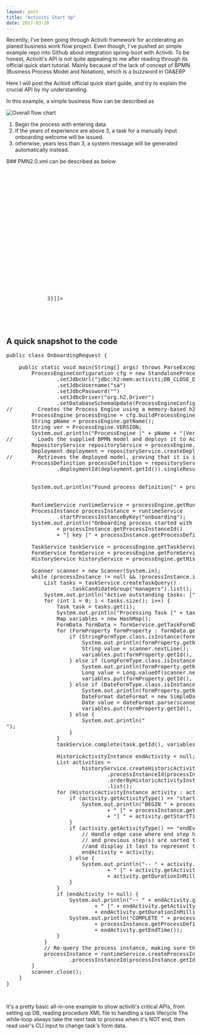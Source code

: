 ```yaml
---
layout: post
title: "Activiti Start Up"
date: 2017-03-20
---
```

Recently, I've been going through Activiti framework for accelerating an planed business work flow project.
Even though, I've pushed an simple example repo into Github about integration spring-boot with Activiti.
To be honest, Activiti's API is not quite appealing to me after reading through its official quick start tutorial.
Mainly because of the lack of concept of BPMN (Business Process Model and Notation), which is a buzzword in OA&ERP

Here I will post the Acitivit official quick start guide, and try to explain the crucial API by my understanding.

In this example, a simple business flow can be described as 

![Overall flow chart](https://www.activiti.org/sites/default/files/Picture1_0.png)

1. Begin the process with entering data
2. If the years of experience are above 3, a task for a manually input onboarding welcome will be issued.
3. otherwise, years less than 3, a system message will be generated automatically instead.

B## PMN2.0.xml can be described as below

<pre class="prettyprint lang-html">
    <process id="onboarding" name="Onboarding" isExecutable="true">
        <startEvent id="startOnboarding" name="Start" activiti:initiator="initiator"></startEvent>
        <userTask id="enterOnboardingData" name="Enter Data" activiti:assignee="${initiator}" activiti:candidateGroups="managers">
            <extensionElements>
                <activiti:formProperty id="fullName" name="Full Name" type="string"></activiti:formProperty>
                <activiti:formProperty id="yearsOfExperience" name="Years of Experience" type="long" required="true"></activiti:formProperty>
            </extensionElements>
        </userTask>
        <sequenceFlow id="sid-1337EA98-7364-4198-B5D9-30F5341D6918" sourceRef="startOnboarding" targetRef="enterOnboardingData"></sequenceFlow>
        <exclusiveGateway id="decision" name="Years of Experience" default="automatedIntroPath"></exclusiveGateway>
        <sequenceFlow id="sid-42BE5661-C3D5-4DE6-96F5-73D34822727A" sourceRef="enterOnboardingData" targetRef="decision"></sequenceFlow>
        <userTask id="personalizedIntro" name="Personalized Introduction and Data Entry" activiti:assignee="${initiator}" activiti:candidateGroups="managers">
            <extensionElements>
                <activiti:formProperty id="personalWelcomeTime" name="Personal Welcome Time" type="date" datePattern="MM-dd-yyyy hh:mm"></activiti:formProperty>
            </extensionElements>
        </userTask>
        <endEvent id="endOnboarding" name="End"></endEvent>
        <sequenceFlow id="sid-37A73ACA-2E23-400B-96F3-71F77738DAFA" sourceRef="automatedIntro" targetRef="endOnboarding"></sequenceFlow>
        <serviceTask id="automatedIntro" name="Generic and Automated Data Entry" activiti:class="com.example.AutomatedDataDelegate"></serviceTask>
        <sequenceFlow id="automatedIntroPath" sourceRef="decision" targetRef="automatedIntro"></sequenceFlow>
        <sequenceFlow id="personalizedIntroPath" name="&gt;3" sourceRef="decision" targetRef="personalizedIntro">
            <conditionExpression xsi:type="tFormalExpression"><![CDATA[${yearsOfExperience > 3}]]></conditionExpression>
        </sequenceFlow>
        <sequenceFlow id="sid-BA6F061B-47B6-428B-8CE6-739244B14BD6" sourceRef="personalizedIntro" targetRef="endOnboarding"></sequenceFlow>
    </process>

</pre>


## A quick snapshot to the code

<pre class="prettyprint lang-java">
public class OnboardingRequest {

    public static void main(String[] args) throws ParseException {
        ProcessEngineConfiguration cfg = new StandaloneProcessEngineConfiguration()
                .setJdbcUrl("jdbc:h2:mem:activiti;DB_CLOSE_DELAY=1000")
                .setJdbcUsername("sa")
                .setJdbcPassword("")
                .setJdbcDriver("org.h2.Driver")
                .setDatabaseSchemaUpdate(ProcessEngineConfiguration.DB_SCHEMA_UPDATE_TRUE);
//        Creates the Process Engine using a memory-based h2 embedded database.
        ProcessEngine processEngine = cfg.buildProcessEngine();
        String pName = processEngine.getName();
        String ver = ProcessEngine.VERSION;
        System.out.println("ProcessEngine |" + pName + "|Version|" + ver + "|");
//        Loads the supplied BPMN model and deploys it to Activiti Process Engine.
        RepositoryService repositoryService = processEngine.getRepositoryService();
        Deployment deployment = repositoryService.createDeployment().addClasspathResource("onboarding.bpmn20.xml").deploy();
//        Retrieves the deployed model, proving that it is in the Activiti repository.
        ProcessDefinition processDefinition = repositoryService.createProcessDefinitionQuery()
                .deploymentId(deployment.getId()).singleResult();


        System.out.println("Found process definition[" + processDefinition.getName() + "] with id [" + processDefinition.getId() + "]");


        RuntimeService runtimeService = processEngine.getRuntimeService();
        ProcessInstance processInstance = runtimeService
                .startProcessInstanceByKey("onboarding");
        System.out.println("Onboarding process started with process instance id ["
                + processInstance.getProcessInstanceId()
                + "] key [" + processInstance.getProcessDefinitionKey() + "]");

        TaskService taskService = processEngine.getTaskService();
        FormService formService = processEngine.getFormService();
        HistoryService historyService = processEngine.getHistoryService();

        Scanner scanner = new Scanner(System.in);
        while (processInstance != null && !processInstance.isEnded()) {
            List<Task> tasks = taskService.createTaskQuery()
                    .taskCandidateGroup("managers").list();
            System.out.println("Active outstanding tasks: [" + tasks.size() + "]");
            for (int i = 0; i < tasks.size(); i++) {
                Task task = tasks.get(i);
                System.out.println("Processing Task [" + task.getName() + "]");
                Map<String, Object> variables = new HashMap<String, Object>();
                FormData formData = formService.getTaskFormData(task.getId());
                for (FormProperty formProperty : formData.getFormProperties()) {
                    if (StringFormType.class.isInstance(formProperty.getType())) {
                        System.out.println(formProperty.getName() + "?");
                        String value = scanner.nextLine();
                        variables.put(formProperty.getId(), value);
                    } else if (LongFormType.class.isInstance(formProperty.getType())) {
                        System.out.println(formProperty.getName() + "? (Must be a whole number)");
                        Long value = Long.valueOf(scanner.nextLine());
                        variables.put(formProperty.getId(), value);
                    } else if (DateFormType.class.isInstance(formProperty.getType())) {
                        System.out.println(formProperty.getName() + "? (Must be a date m/d/yy)");
                        DateFormat dateFormat = new SimpleDateFormat("m/d/yy");
                        Date value = dateFormat.parse(scanner.nextLine());
                        variables.put(formProperty.getId(), value);
                    } else {
                        System.out.println("<form type not supported>");
                    }
                }
                taskService.complete(task.getId(), variables);

                HistoricActivityInstance endActivity = null;
                List<HistoricActivityInstance> activities =
                        historyService.createHistoricActivityInstanceQuery()
                                .processInstanceId(processInstance.getId()).finished()
                                .orderByHistoricActivityInstanceEndTime().asc()
                                .list();
                for (HistoricActivityInstance activity : activities) {
                    if (activity.getActivityType() == "startEvent") {
                        System.out.println("BEGIN " + processDefinition.getName()
                                + " [" + processInstance.getProcessDefinitionKey()
                                + "] " + activity.getStartTime());
                    }
                    if (activity.getActivityType() == "endEvent") {
                        // Handle edge case where end step happens so fast that the end step
                        // and previous step(s) are sorted the same. So, cache the end step
                        //and display it last to represent the logical sequence.
                        endActivity = activity;
                    } else {
                        System.out.println("-- " + activity.getActivityName()
                                + " [" + activity.getActivityId() + "] "
                                + activity.getDurationInMillis() + " ms");
                    }
                }
                if (endActivity != null) {
                    System.out.println("-- " + endActivity.getActivityName()
                            + " [" + endActivity.getActivityId() + "] "
                            + endActivity.getDurationInMillis() + " ms");
                    System.out.println("COMPLETE " + processDefinition.getName() + " ["
                            + processInstance.getProcessDefinitionKey() + "] "
                            + endActivity.getEndTime());
                }
            }
            // Re-query the process instance, making sure the latest state is available
            processInstance = runtimeService.createProcessInstanceQuery()
                    .processInstanceId(processInstance.getId()).singleResult();
        }
        scanner.close();
    }
}

</pre>

It's a pretty basic all-in-one example to show activiti's critical APIs, from setting up DB, reading procedure XML file to handling a task lifecycle
The while-loop always take the next task to process when it's NOT end, then read user's CLI input to change task's form data.

